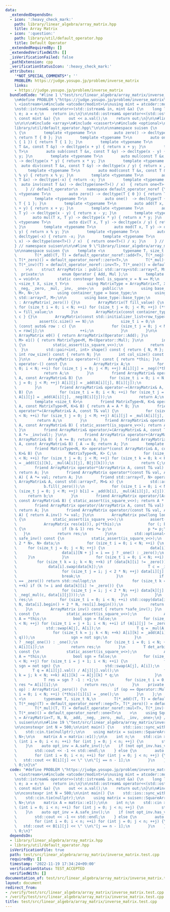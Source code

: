 ```yaml
---
data:
  _extendedDependsOn:
  - icon: ':heavy_check_mark:'
    path: library/linear_algebra/array_matrix.hpp
    title: Array Matrix
  - icon: ':question:'
    path: library/util/default_operator.hpp
    title: Default Operator
  _extendedRequiredBy: []
  _extendedVerifiedWith: []
  _isVerificationFailed: false
  _pathExtension: cpp
  _verificationStatusIcon: ':heavy_check_mark:'
  attributes:
    '*NOT_SPECIAL_COMMENTS*': ''
    PROBLEM: https://judge.yosupo.jp/problem/inverse_matrix
    links:
    - https://judge.yosupo.jp/problem/inverse_matrix
  bundledCode: "#line 1 \"test/src/linear_algebra/array_matrix/inverse_matrix.test.cpp\"\
    \n#define PROBLEM \"https://judge.yosupo.jp/problem/inverse_matrix\"\n\n#include\
    \ <iostream>\n#include <atcoder/modint>\n\nusing mint = atcoder::modint998244353;\n\
    \nstd::istream& operator>>(std::istream& in, mint &a) {\n    long long e; in >>\
    \ e; a = e;\n    return in;\n}\n\nstd::ostream& operator<<(std::ostream& out,\
    \ const mint &a) {\n    out << a.val();\n    return out;\n}\n\n#line 1 \"library/linear_algebra/array_matrix.hpp\"\
    \n\n\n\n#include <array>\n#include <cassert>\n#include <optional>\n\n#line 1 \"\
    library/util/default_operator.hpp\"\n\n\n\nnamespace suisen {\n    namespace default_operator\
    \ {\n        template <typename T>\n        auto zero() -> decltype(T { 0 }) {\
    \ return T { 0 }; }\n        template <typename T>\n        auto one()  -> decltype(T\
    \ { 1 }) { return T { 1 }; }\n        template <typename T>\n        auto add(const\
    \ T &x, const T &y) -> decltype(x + y) { return x + y; }\n        template <typename\
    \ T>\n        auto sub(const T &x, const T &y) -> decltype(x - y) { return x -\
    \ y; }\n        template <typename T>\n        auto mul(const T &x, const T &y)\
    \ -> decltype(x * y) { return x * y; }\n        template <typename T>\n      \
    \  auto div(const T &x, const T &y) -> decltype(x / y) { return x / y; }\n   \
    \     template <typename T>\n        auto mod(const T &x, const T &y) -> decltype(x\
    \ % y) { return x % y; }\n        template <typename T>\n        auto neg(const\
    \ T &x) -> decltype(-x) { return -x; }\n        template <typename T>\n      \
    \  auto inv(const T &x) -> decltype(one<T>() / x)  { return one<T>() / x; }\n\
    \    } // default_operator\n    namespace default_operator_noref {\n        template\
    \ <typename T>\n        auto zero() -> decltype(T { 0 }) { return T { 0 }; }\n\
    \        template <typename T>\n        auto one()  -> decltype(T { 1 }) { return\
    \ T { 1 }; }\n        template <typename T>\n        auto add(T x, T y) -> decltype(x\
    \ + y) { return x + y; }\n        template <typename T>\n        auto sub(T x,\
    \ T y) -> decltype(x - y) { return x - y; }\n        template <typename T>\n \
    \       auto mul(T x, T y) -> decltype(x * y) { return x * y; }\n        template\
    \ <typename T>\n        auto div(T x, T y) -> decltype(x / y) { return x / y;\
    \ }\n        template <typename T>\n        auto mod(T x, T y) -> decltype(x %\
    \ y) { return x % y; }\n        template <typename T>\n        auto neg(T x) ->\
    \ decltype(-x) { return -x; }\n        template <typename T>\n        auto inv(T\
    \ x) -> decltype(one<T>() / x)  { return one<T>() / x; }\n    } // default_operator\n\
    } // namespace suisen\n\n\n#line 9 \"library/linear_algebra/array_matrix.hpp\"\
    \n\nnamespace suisen {\n    template <\n        typename T, size_t N, size_t M,\n\
    \        T(*_add)(T, T) = default_operator_noref::add<T>, T(*_neg)(T) = default_operator_noref::neg<T>,\
    \ T(*_zero)() = default_operator_noref::zero<T>,\n        T(*_mul)(T, T) = default_operator_noref::mul<T>,\
    \ T(*_inv)(T) = default_operator_noref::inv<T>, T(*_one)() = default_operator_noref::one<T>\n\
    \    >\n    struct ArrayMatrix : public std::array<std::array<T, M>, N> {\n  \
    \  private:\n        enum Operator { Add, Mul };\n        template <typename DummyType\
    \ = void>\n        static constexpr bool is_square_v = N == M;\n        template\
    \ <size_t X, size_t Y>\n        using MatrixType = ArrayMatrix<T, X, Y, _add,\
    \ _neg, _zero, _mul, _inv, _one>;\n    public:\n        using base_type = std::array<std::array<T,\
    \ M>, N>;\n        using container_type = base_type;\n        using row_type =\
    \ std::array<T, M>;\n\n        using base_type::base_type;\n        ArrayMatrix()\
    \ : ArrayMatrix(_zero()) {}\n        ArrayMatrix(T fill_value) {\n           \
    \ for (size_t i = 0; i < N; ++i) for (size_t j = 0; j < M; ++j) (*this)[i][j]\
    \ = fill_value;\n        }\n        ArrayMatrix(const container_type& c) : base_type{\
    \ c } {}\n        ArrayMatrix(const std::initializer_list<row_type>& c) {\n  \
    \          assert(c.size() == N);\n            size_t i = 0;\n            for\
    \ (const auto& row : c) {\n                for (size_t j = 0; j < M; ++j) (*this)[i][j]\
    \ = row[j];\n                ++i;\n            }\n        }\n\n        static\
    \ ArrayMatrix e0() { return ArrayMatrix(Operator::Add); }\n        static MatrixType<M,\
    \ M> e1() { return MatrixType<M, M>(Operator::Mul); }\n\n        int size() const\
    \ {\n            static_assert(is_square_v<>);\n            return N;\n      \
    \  }\n        std::pair<int, int> shape() const { return { N, M }; }\n       \
    \ int row_size() const { return N; }\n        int col_size() const { return M;\
    \ }\n\n        ArrayMatrix operator+() const { return *this; }\n        ArrayMatrix\
    \ operator-() const {\n            ArrayMatrix A;\n            for (size_t i =\
    \ 0; i < N; ++i) for (size_t j = 0; j < M; ++j) A[i][j] = _neg((*this)[i][j]);\n\
    \            return A;\n        }\n        friend ArrayMatrix& operator+=(ArrayMatrix&\
    \ A, const ArrayMatrix& B) {\n            for (size_t i = 0; i < N; ++i) for (size_t\
    \ j = 0; j < M; ++j) A[i][j] = _add(A[i][j], B[i][j]);\n            return A;\n\
    \        }\n        friend ArrayMatrix& operator-=(ArrayMatrix& A, const ArrayMatrix&\
    \ B) {\n            for (size_t i = 0; i < N; ++i) for (size_t j = 0; j < M; ++j)\
    \ A[i][j] = _add(A[i][j], _neg(B[i][j]));\n            return A;\n        }\n\
    \        template <size_t K>\n        friend MatrixType<N, K>& operator*=(ArrayMatrix&\
    \ A, const MatrixType<M, K>& B) { return A = A * B; }\n        friend ArrayMatrix&\
    \ operator*=(ArrayMatrix& A, const T& val) {\n            for (size_t i = 0; i\
    \ < N; ++i) for (size_t j = 0; j < M; ++j) A[i][j] = _mul(A[i][j], val);\n   \
    \         return A;\n        }\n        friend ArrayMatrix& operator/=(ArrayMatrix&\
    \ A, const ArrayMatrix& B) { static_assert(is_square_v<>); return A *= *B.inv();\
    \ }\n        friend ArrayMatrix& operator/=(ArrayMatrix& A, const T& val) { return\
    \ A *= _inv(val); }\n\n        friend ArrayMatrix operator+(ArrayMatrix A, const\
    \ ArrayMatrix& B) { A += B; return A; }\n        friend ArrayMatrix operator-(ArrayMatrix\
    \ A, const ArrayMatrix& B) { A -= B; return A; }\n        template <size_t K>\n\
    \        friend MatrixType<N, K> operator*(const ArrayMatrix& A, const MatrixType<M,\
    \ K>& B) {\n            MatrixType<N, K> C;\n            for (size_t i = 0; i\
    \ < N; ++i) for (size_t j = 0; j < M; ++j) for (size_t k = 0; k < K; ++k) C[i][k]\
    \ = _add(C[i][k], _mul(A[i][j], B[j][k]));\n            return C;\n        }\n\
    \        friend ArrayMatrix operator*(ArrayMatrix A, const T& val) { A *= val;\
    \ return A; }\n        friend ArrayMatrix operator*(const T& val, ArrayMatrix\
    \ A) { A *= val; return A; }\n        friend std::array<T, N> operator*(const\
    \ ArrayMatrix& A, const std::array<T, M>& x) {\n            std::array<T, N> b;\n\
    \            b.fill(_zero());\n            for (size_t i = 0; i < N; ++i) for\
    \ (size_t j = 0; j < M; ++j) b[i] = _add(b[i], _mul(A[i][j], x[j]));\n       \
    \     return b;\n        }\n        friend ArrayMatrix operator/(ArrayMatrix A,\
    \ const ArrayMatrix& B) { static_assert(is_square_v<>); return A * B.inv(); }\n\
    \        friend ArrayMatrix operator/(ArrayMatrix A, const T& val) { A /= val;\
    \ return A; }\n        friend ArrayMatrix operator/(const T& val, ArrayMatrix\
    \ A) { return A.inv() *= val; }\n\n        ArrayMatrix pow(long long b) const\
    \ {\n            static_assert(is_square_v<>);\n            assert(b >= 0);\n\
    \            ArrayMatrix res(e1()), p(*this);\n            for (; b; b >>= 1)\
    \ {\n                if (b & 1) res *= p;\n                p *= p;\n         \
    \   }\n            return res;\n        }\n\n        std::optional<ArrayMatrix>\
    \ safe_inv() const {\n            static_assert(is_square_v<>);\n            std::array<std::array<T,\
    \ 2 * N>, N> data;\n            for (size_t i = 0; i < N; ++i) {\n           \
    \     for (size_t j = 0; j < N; ++j) {\n                    data[i][j] = (*this)[i][j];\n\
    \                    data[i][N + j] = i == j ? _one() : _zero();\n           \
    \     }\n            }\n            for (size_t i = 0; i < N; ++i) {\n       \
    \         for (size_t k = i; k < N; ++k) if (data[k][i] != _zero()) {\n      \
    \              data[i].swap(data[k]);\n                    T c = _inv(data[i][i]);\n\
    \                    for (size_t j = i; j < 2 * N; ++j) data[i][j] = _mul(c, data[i][j]);\n\
    \                    break;\n                }\n                if (data[i][i]\
    \ == _zero()) return std::nullopt;\n                for (size_t k = 0; k < N;\
    \ ++k) if (k != i and data[k][i] != _zero()) {\n                    T c = data[k][i];\n\
    \                    for (size_t j = i; j < 2 * N; ++j) data[k][j] = _add(data[k][j],\
    \ _neg(_mul(c, data[i][j])));\n                }\n            }\n            ArrayMatrix\
    \ res;\n            for (size_t i = 0; i < N; ++i) std::copy(data[i].begin() +\
    \ N, data[i].begin() + 2 * N, res[i].begin());\n            return res;\n    \
    \    }\n        ArrayMatrix inv() const { return *safe_inv(); }\n        T det()\
    \ const {\n            static_assert(is_square_v<>);\n            ArrayMatrix\
    \ A = *this;\n            bool sgn = false;\n            for (size_t j = 0; j\
    \ < N; ++j) for (size_t i = j + 1; i < N; ++i) if (A[i][j] != _zero()) {\n   \
    \             std::swap(A[j], A[i]);\n                T q = _mul(A[i][j], _inv(A[j][j]));\n\
    \                for (size_t k = j; k < N; ++k) A[i][k] = _add(A[i][k], _neg(_mul(A[j][k],\
    \ q)));\n                sgn = not sgn;\n            }\n            T res = sgn\
    \ ? _neg(_one()) : _one();\n            for (size_t i = 0; i < N; ++i) res = _mul(res,\
    \ A[i][i]);\n            return res;\n        }\n        T det_arbitrary_mod()\
    \ const {\n            static_assert(is_square_v<>);\n            ArrayMatrix\
    \ A = *this;\n            bool sgn = false;\n            for (size_t j = 0; j\
    \ < N; ++j) for (size_t i = j + 1; i < N; ++i) {\n                for (; A[i][j].val();\
    \ sgn = not sgn) {\n                    std::swap(A[j], A[i]);\n             \
    \       T q = A[i][j].val() / A[j][j].val();\n                    for (size_t\
    \ k = j; k < N; ++k) A[i][k] -= A[j][k] * q;\n                }\n            }\n\
    \            T res = sgn ? -1 : +1;\n            for (size_t i = 0; i < N; ++i)\
    \ res *= A[i][i];\n            return res;\n        }\n    private:\n        ArrayMatrix(Operator\
    \ op) : ArrayMatrix(_zero()) {\n            if (op == Operator::Mul) for (size_t\
    \ i = 0; i < N; ++i) (*this)[i][i] = _one();\n        }\n    };\n    template\
    \ <\n        typename T, size_t N,\n        T(*_add)(T, T) = default_operator_noref::add<T>,\
    \ T(*_neg)(T) = default_operator_noref::neg<T>, T(*_zero)() = default_operator_noref::zero<T>,\n\
    \        T(*_mul)(T, T) = default_operator_noref::mul<T>, T(*_inv)(T) = default_operator_noref::inv<T>,\
    \ T(*_one)() = default_operator_noref::one<T>\n    >\n    using SquareArrayMatrix\
    \ = ArrayMatrix<T, N, N, _add, _neg, _zero, _mul, _inv, _one>;\n} // namespace\
    \ suisen\n\n\n#line 19 \"test/src/linear_algebra/array_matrix/inverse_matrix.test.cpp\"\
    \n\nconstexpr int N = 500;\n\nint main() {\n    std::ios::sync_with_stdio(false);\n\
    \    std::cin.tie(nullptr);\n\n    using matrix = suisen::SquareArrayMatrix<mint,\
    \ N>;\n\n    matrix A = matrix::e1();\n\n    int n;\n    std::cin >> n;\n    for\
    \ (int i = 0; i < n; ++i) for (int j = 0; j < n; ++j) {\n        std::cin >> A[i][j];\n\
    \    }\n    auto opt_inv = A.safe_inv();\n    if (not opt_inv.has_value()) {\n\
    \        std::cout << -1 << std::endl;\n    } else {\n        auto B = std::move(*opt_inv);\n\
    \        for (int i = 0; i < n; ++i) for (int j = 0; j < n; ++j) {\n         \
    \   std::cout << B[i][j] << \" \\n\"[j == n - 1];\n        }\n    }\n\n    return\
    \ 0;\n}\n"
  code: "#define PROBLEM \"https://judge.yosupo.jp/problem/inverse_matrix\"\n\n#include\
    \ <iostream>\n#include <atcoder/modint>\n\nusing mint = atcoder::modint998244353;\n\
    \nstd::istream& operator>>(std::istream& in, mint &a) {\n    long long e; in >>\
    \ e; a = e;\n    return in;\n}\n\nstd::ostream& operator<<(std::ostream& out,\
    \ const mint &a) {\n    out << a.val();\n    return out;\n}\n\n#include \"library/linear_algebra/array_matrix.hpp\"\
    \n\nconstexpr int N = 500;\n\nint main() {\n    std::ios::sync_with_stdio(false);\n\
    \    std::cin.tie(nullptr);\n\n    using matrix = suisen::SquareArrayMatrix<mint,\
    \ N>;\n\n    matrix A = matrix::e1();\n\n    int n;\n    std::cin >> n;\n    for\
    \ (int i = 0; i < n; ++i) for (int j = 0; j < n; ++j) {\n        std::cin >> A[i][j];\n\
    \    }\n    auto opt_inv = A.safe_inv();\n    if (not opt_inv.has_value()) {\n\
    \        std::cout << -1 << std::endl;\n    } else {\n        auto B = std::move(*opt_inv);\n\
    \        for (int i = 0; i < n; ++i) for (int j = 0; j < n; ++j) {\n         \
    \   std::cout << B[i][j] << \" \\n\"[j == n - 1];\n        }\n    }\n\n    return\
    \ 0;\n}"
  dependsOn:
  - library/linear_algebra/array_matrix.hpp
  - library/util/default_operator.hpp
  isVerificationFile: true
  path: test/src/linear_algebra/array_matrix/inverse_matrix.test.cpp
  requiredBy: []
  timestamp: '2022-11-19 17:34:24+09:00'
  verificationStatus: TEST_ACCEPTED
  verifiedWith: []
documentation_of: test/src/linear_algebra/array_matrix/inverse_matrix.test.cpp
layout: document
redirect_from:
- /verify/test/src/linear_algebra/array_matrix/inverse_matrix.test.cpp
- /verify/test/src/linear_algebra/array_matrix/inverse_matrix.test.cpp.html
title: test/src/linear_algebra/array_matrix/inverse_matrix.test.cpp
---
```

